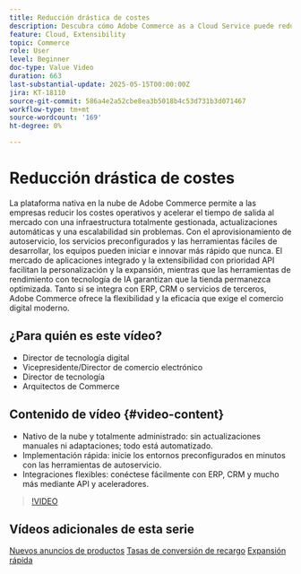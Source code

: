 ```yaml
---
title: Reducción drástica de costes
description: Descubra cómo Adobe Commerce as a Cloud Service puede reducir drásticamente los costes.
feature: Cloud, Extensibility
topic: Commerce
role: User
level: Beginner
doc-type: Value Video
duration: 663
last-substantial-update: 2025-05-15T00:00:00Z
jira: KT-18110
source-git-commit: 586a4e2a52cbe8ea3b5018b4c53d731b3d071467
workflow-type: tm+mt
source-wordcount: '169'
ht-degree: 0%

---
```



# Reducción drástica de costes

La plataforma nativa en la nube de Adobe Commerce permite a las empresas reducir los costes operativos y acelerar el tiempo de salida al mercado con una infraestructura totalmente gestionada, actualizaciones automáticas y una escalabilidad sin problemas. Con el aprovisionamiento de autoservicio, los servicios preconfigurados y las herramientas fáciles de desarrollar, los equipos pueden iniciar e innovar más rápido que nunca. El mercado de aplicaciones integrado y la extensibilidad con prioridad API facilitan la personalización y la expansión, mientras que las herramientas de rendimiento con tecnología de IA garantizan que la tienda permanezca optimizada. Tanto si se integra con ERP, CRM o servicios de terceros, Adobe Commerce ofrece la flexibilidad y la eficacia que exige el comercio digital moderno.

## ¿Para quién es este vídeo?

* Director de tecnología digital
* Vicepresidente/Director de comercio electrónico
* Director de tecnología
* Arquitectos de Commerce

## Contenido de vídeo {#video-content}

* Nativo de la nube y totalmente administrado: sin actualizaciones manuales ni adaptaciones; todo está automatizado.
* Implementación rápida: inicie los entornos preconfigurados en minutos con las herramientas de autoservicio.
* Integraciones flexibles: conéctese fácilmente con ERP, CRM y mucho más mediante API y aceleradores.

>[!VIDEO](https://video.tv.adobe.com/v/3458485/?learn=on&enablevpops)

## Vídeos adicionales de esta serie

[Nuevos anuncios de productos](./new-product-announcements.md)
[Tasas de conversión de recargo](./supercharge-conversion-rates.md)
[Expansión rápida](fast-track-expansion.md)
